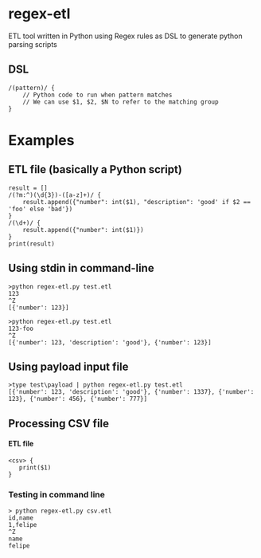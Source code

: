 # regex-etl
ETL tool written in Python using Regex rules as DSL to generate python parsing scripts

## DSL

```
/(pattern)/ {
    // Python code to run when pattern matches
    // We can use $1, $2, $N to refer to the matching group
}
```

# Examples

## ETL file (basically a Python script)

```
result = []
/(?m:^)(\d{3})-([a-z]+)/ {
    result.append({"number": int($1), "description": 'good' if $2 == 'foo' else 'bad'})
}
/(\d+)/ {
    result.append({"number": int($1)})
}
print(result)
```

## Using stdin in command-line

```
>python regex-etl.py test.etl
123
^Z
[{'number': 123}]
```

```
>python regex-etl.py test.etl
123-foo
^Z
[{'number': 123, 'description': 'good'}, {'number': 123}]
```

## Using payload input file

```
>type test\payload | python regex-etl.py test.etl
[{'number': 123, 'description': 'good'}, {'number': 1337}, {'number': 123}, {'number': 456}, {'number': 777}]
```

## Processing CSV file

#### ETL file
```
<csv> {
   print($1)
}
```

### Testing in command line

```
> python regex-etl.py csv.etl
id,name
1,felipe
^Z
name
felipe
```